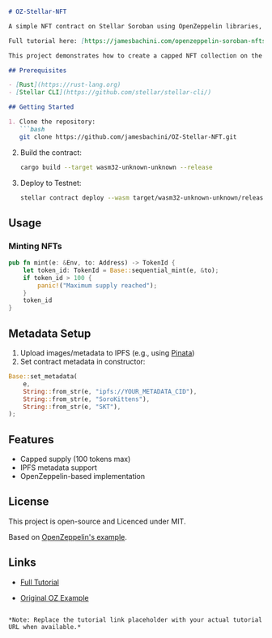 ```markdown
# OZ-Stellar-NFT

A simple NFT contract on Stellar Soroban using OpenZeppelin libraries, featuring a capped supply of 100 tokens.

Full tutorial here: [https://jamesbachini.com/openzeppelin-soroban-nfts/](https://jamesbachini.com/openzeppelin-soroban-nfts/)

This project demonstrates how to create a capped NFT collection on the Stellar Soroban network. It uses OpenZeppelin's token implementation with added logic to limit total supply to 100 tokens.

## Prerequisites

- [Rust](https://rust-lang.org)
- [Stellar CLI](https://github.com/stellar/stellar-cli/)

## Getting Started

1. Clone the repository:
   ```bash
   git clone https://github.com/jamesbachini/OZ-Stellar-NFT.git
   ```

2. Build the contract:
   ```bash
   cargo build --target wasm32-unknown-unknown --release
   ```

3. Deploy to Testnet:
   ```bash
   stellar contract deploy --wasm target/wasm32-unknown-unknown/release/ozstellarnft.wasm --source YOUR_SOURCE_ACCOUNT --network testnet
   ```

## Usage

### Minting NFTs
```rust
pub fn mint(e: &Env, to: Address) -> TokenId {
    let token_id: TokenId = Base::sequential_mint(e, &to);
    if token_id > 100 {
        panic!("Maximum supply reached");
    }
    token_id
}
```

## Metadata Setup
1. Upload images/metadata to IPFS (e.g., using [Pinata](https://pinata.cloud))
2. Set contract metadata in constructor:
```rust
Base::set_metadata(
    e,
    String::from_str(e, "ipfs://YOUR_METADATA_CID"),
    String::from_str(e, "SoroKittens"),
    String::from_str(e, "SKT"),
);
```

## Features
- Capped supply (100 tokens max)
- IPFS metadata support
- OpenZeppelin-based implementation

## License
This project is open-source and Licenced under MIT.

Based on [OpenZeppelin's example](https://github.com/OpenZeppelin/stellar-contracts).

## Links
- [Full Tutorial](https://jamesbachini.com/openzeppelin-soroban-nfts/)

- [Original OZ Example](https://github.com/OpenZeppelin/stellar-contracts/tree/main/examples/nft-sequential-minting)

```

*Note: Replace the tutorial link placeholder with your actual tutorial URL when available.*